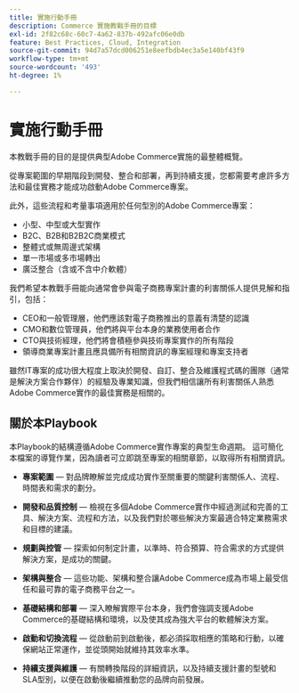 ```yaml
---
title: 實施行動手冊
description: Commerce 實施教戰手冊的目標
exl-id: 2f82c68c-60c7-4a62-837b-492afc06e0db
feature: Best Practices, Cloud, Integration
source-git-commit: 94d7a57dcd006251e8eefbdb4ec3a5e140bf43f9
workflow-type: tm+mt
source-wordcount: '493'
ht-degree: 1%

---
```


# 實施行動手冊

本教戰手冊的目的是提供典型Adobe Commerce實施的最整體概覽。

從專案範圍的早期階段到開發、整合和部署，再到持續支援，您都需要考慮許多方法和最佳實務才能成功啟動Adobe Commerce專案。

此外，這些流程和考量事項適用於任何型別的Adobe Commerce專案：

- 小型、中型或大型實作
- B2C、B2B和B2B2C商業模式
- 整體式或無周邊式架構
- 單一市場或多市場轉出
- 廣泛整合（含或不含中介軟體）

我們希望本教戰手冊能向通常會參與電子商務專案計畫的利害關係人提供見解和指引，包括：

- CEO和一般管理層，他們應該對電子商務推出的意義有清楚的認識
- CMO和數位管理員，他們將與平台本身的業務使用者合作
- CTO與技術經理，他們將會積極參與技術專案實作的所有階段
- 領導商業專案計畫且應具備所有相關資訊的專案經理和專案支持者

雖然IT專案的成功很大程度上取決於開發、自訂、整合及維護程式碼的團隊（通常是解決方案合作夥伴）的經驗及專業知識，但我們相信讓所有利害關係人熟悉Adobe Commerce實作的最佳實務是相關的。

## 關於本Playbook

本Playbook的結構遵循Adobe Commerce實作專案的典型生命週期。 這可簡化本檔案的導覽作業，因為讀者可立即跳至專案的相關章節，以取得所有相關資訊。

- **專案範圍** — 對品牌瞭解並完成成功實作至關重要的關鍵利害關係人、流程、時間表和需求的劃分。

- **開發和品質控制** — 檢視在多個Adobe Commerce實作中經過測試和完善的工具、解決方案、流程和方法，以及我們對於哪些解決方案最適合特定業務需求和目標的建議。

- **規劃與控管** — 探索如何制定計畫，以準時、符合預算、符合需求的方式提供解決方案，是成功的關鍵。

- **架構與整合** — 這些功能、架構和整合讓Adobe Commerce成為市場上最受信任和最可靠的電子商務平台之一。

- **基礎結構和部署** — 深入瞭解實際平台本身，我們會強調支援Adobe Commerce的基礎結構和環境，以及使其成為強大平台的軟體解決方案。

- **啟動和切換流程** — 從啟動前到啟動後，都必須採取相應的策略和行動，以確保網站正常運作，並從頭開始就維持其效率水準。

- **持續支援與維護** — 有關轉換階段的詳細資訊，以及持續支援計畫的型號和SLA型別，以便在啟動後繼續推動您的品牌向前發展。
